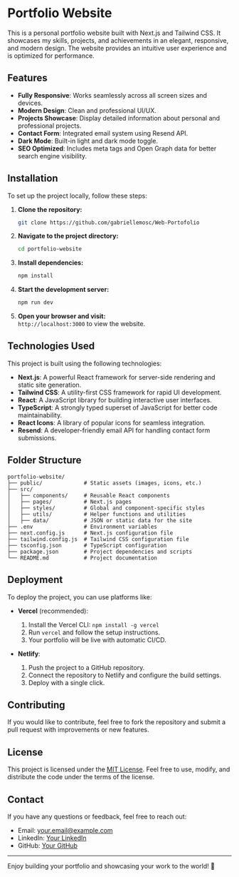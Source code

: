 # Portfolio Website

This is a personal portfolio website built with Next.js and Tailwind CSS. It showcases my skills, projects, and achievements in an elegant, responsive, and modern design. The website provides an intuitive user experience and is optimized for performance.

## Features

- **Fully Responsive**: Works seamlessly across all screen sizes and devices.
- **Modern Design**: Clean and professional UI/UX.
- **Projects Showcase**: Display detailed information about personal and professional projects.
- **Contact Form**: Integrated email system using Resend API.
- **Dark Mode**: Built-in light and dark mode toggle.
- **SEO Optimized**: Includes meta tags and Open Graph data for better search engine visibility.

## Installation

To set up the project locally, follow these steps:

1. **Clone the repository:**
   ```sh
   git clone https://github.com/gabriellemosc/Web-Portofolio
   ```
2. **Navigate to the project directory:**
   ```sh
   cd portfolio-website
   ```
3. **Install dependencies:**
   ```sh
   npm install
   ```
4. **Start the development server:**
   ```sh
   npm run dev
   ```
5. **Open your browser and visit:**\
   `http://localhost:3000` to view the website.

## Technologies Used

This project is built using the following technologies:

- **Next.js**: A powerful React framework for server-side rendering and static site generation.
- **Tailwind CSS**: A utility-first CSS framework for rapid UI development.
- **React**: A JavaScript library for building interactive user interfaces.
- **TypeScript**: A strongly typed superset of JavaScript for better code maintainability.
- **React Icons**: A library of popular icons for seamless integration.
- **Resend**: A developer-friendly email API for handling contact form submissions.

## Folder Structure

```
portfolio-website/
├── public/             # Static assets (images, icons, etc.)
├── src/
│   ├── components/     # Reusable React components
│   ├── pages/          # Next.js pages
│   ├── styles/         # Global and component-specific styles
│   ├── utils/          # Helper functions and utilities
│   ├── data/           # JSON or static data for the site
├── .env                # Environment variables
├── next.config.js      # Next.js configuration file
├── tailwind.config.js  # Tailwind CSS configuration file
├── tsconfig.json       # TypeScript configuration
├── package.json        # Project dependencies and scripts
└── README.md           # Project documentation
```

## Deployment

To deploy the project, you can use platforms like:

- **Vercel** (recommended):

  1. Install the Vercel CLI: `npm install -g vercel`
  2. Run `vercel` and follow the setup instructions.
  3. Your portfolio will be live with automatic CI/CD.

- **Netlify**:

  1. Push the project to a GitHub repository.
  2. Connect the repository to Netlify and configure the build settings.
  3. Deploy with a single click.

## Contributing

If you would like to contribute, feel free to fork the repository and submit a pull request with improvements or new features.

## License

This project is licensed under the [MIT License](https://opensource.org/licenses/MIT). Feel free to use, modify, and distribute the code under the terms of the license.

## Contact

If you have any questions or feedback, feel free to reach out:

- Email: [your.email@example.com](mailto\:your.email@example.com)
- LinkedIn: [Your LinkedIn](https://www.linkedin.com/in/your-profile)
- GitHub: [Your GitHub](https://github.com/gabriellemosc)

---

Enjoy building your portfolio and showcasing your work to the world! 🚀

